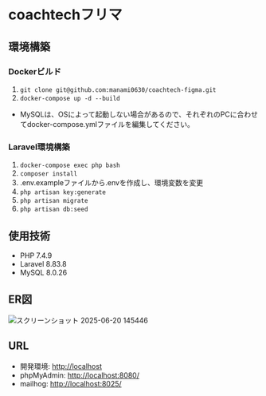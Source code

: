 # coachtechフリマ

## 環境構築  

### Dockerビルド  
1. `git clone git@github.com:manami0630/coachtech-figma.git`  
2. `docker-compose up -d --build`

* MySQLは、OSによって起動しない場合があるので、それぞれのPCに合わせてdocker-compose.ymlファイルを編集してください。  

### Laravel環境構築  
1. `docker-compose exec php bash` 
2. `composer install`
3. .env.exampleファイルから.envを作成し、環境変数を変更  
4. `php artisan key:generate`
5. `php artisan migrate`
6. `php artisan db:seed` 

## 使用技術  
- PHP 7.4.9  
- Laravel 8.83.8  
- MySQL 8.0.26

## ER図
![スクリーンショット 2025-06-20 145446](https://github.com/user-attachments/assets/bd8179ea-5a57-4c9d-92cb-2699a1840b07)

## URL  
- 開発環境: [http://localhost](http://localhost)  
- phpMyAdmin: [http://localhost:8080/](http://localhost:8080/)
- mailhog:  [http://localhost:8025/](http://localhost:8025/)

